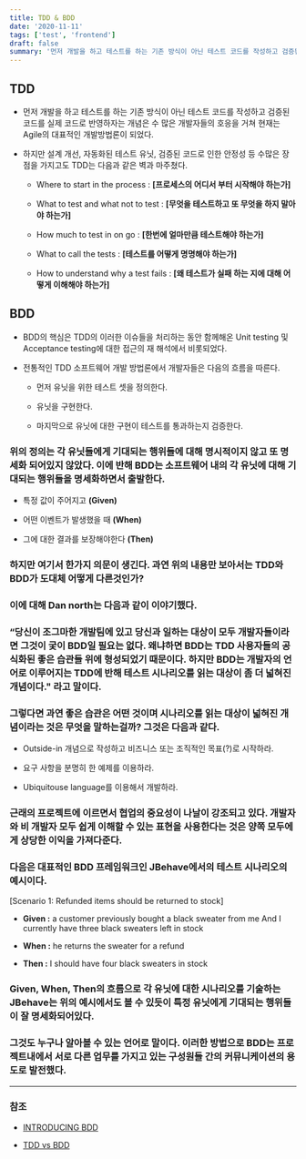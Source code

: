 ```yaml
---
title: TDD & BDD
date: '2020-11-11'
tags: ['test', 'frontend']
draft: false
summary: '먼저 개발을 하고 테스트를 하는 기존 방식이 아닌 테스트 코드를 작성하고 검증된 코드를 실제 코드로 반영하자는 개념은 수 많은 개발자들의 호응을 거쳐 현재는 Agile의 대표적인 개발방법론이 되었다.'
---
```


## TDD

- 먼저 개발을 하고 테스트를 하는 기존 방식이 아닌 테스트 코드를 작성하고 검증된 코드를 실제 코드로 반영하자는 개념은 수 많은 개발자들의 호응을 거쳐 현재는 Agile의 대표적인 개발방법론이 되었다.

- 하지만 설계 개선, 자동화된 테스트 유닛, 검증된 코드로 인한 안정성 등 수많은 장점을 가지고도 TDD는 다음과 같은 벽과 마주쳤다.

  - Where to start in the process : **[프로세스의 어디서 부터 시작해야 하는가]**

  - What to test and what not to test : **[무엇을 테스트하고 또 무엇을 하지 말아야 하는가]**

  - How much to test in on go : **[한번에 얼마만큼 테스트해야 하는가]**

  - What to call the tests : **[테스트를 어떻게 명명해야 하는가]**

  - How to understand why a test fails : **[왜 테스트가 실패 하는 지에 대해 어떻게 이해해야 하는가]**

## BDD

- BDD의 핵심은 TDD의 이러한 이슈들을 처리하는 동안 함께해온 Unit testing 및 Acceptance testing에 대한 접근의 재 해석에서 비롯되었다.

- 전통적인 TDD 소프트웨어 개발 방법론에서 개발자들은 다음의 흐름을 따른다.

  - 먼저 유닛을 위한 테스트 셋을 정의한다.

  - 유닛을 구현한다.

  - 마지막으로 유닛에 대한 구현이 테스트를 통과하는지 검증한다.

### 위의 정의는 각 유닛들에게 기대되는 행위들에 대해 명시적이지 않고 또 명세화 되어있지 않았다. 이에 반해 BDD는 소프트웨어 내의 각 유닛에 대해 기대되는 행위들을 명세화하면서 출발한다.

- 특정 값이 주어지고 **(Given)**

- 어떤 이벤트가 발생했을 때 **(When)**

- 그에 대한 결과를 보장해야한다 **(Then)**

### 하지만 여기서 한가지 의문이 생긴다. 과연 위의 내용만 보아서는 TDD와 BDD가 도대체 어떻게 다른것인가?

### 이에 대해 Dan north는 다음과 같이 이야기했다.

### “당신이 조그마한 개발팀에 있고 당신과 일하는 대상이 모두 개발자들이라면 그것이 궂이 BDD일 필요는 없다. 왜냐하면 BDD는 TDD 사용자들의 공식화된 좋은 습관들 위에 형성되었기 때문이다. 하지만 BDD는 개발자의 언어로 이루어지는 TDD에 반해 테스트 시나리오를 읽는 대상이 좀 더 넓혀진 개념이다." 라고 말이다.

### 그렇다면 과연 좋은 습관은 어떤 것이며 시나리오를 읽는 대상이 넓혀진 개념이라는 것은 무엇을 말하는걸까? 그것은 다음과 같다.

- Outside-in 개념으로 작성하고 비즈니스 또는 조직적인 목표(?)로 시작하라.

- 요구 사항을 분명히 한 예제를 이용하라.

- Ubiquitouse language를 이용해서 개발하라.

### 근래의 프로젝트에 이르면서 협업의 중요성이 나날이 강조되고 있다. 개발자와 비 개발자 모두 쉽게 이해할 수 있는 표현을 사용한다는 것은 양쪽 모두에게 상당한 이익을 가져다준다.

### 다음은 대표적인 BDD 프레임워크인 JBehave에서의 테스트 시나리오의 예시이다.

[Scenario 1: Refunded items should be returned to stock]

- **Given :** a customer previously bought a black sweater from me And I currently have three black sweaters left in stock

- **When :** he returns the sweater for a refund

- **Then :** I should have four black sweaters in stock

### Given, When, Then의 흐름으로 각 유닛에 대한 시나리오를 기술하는 JBehave는 위의 예시에서도 볼 수 있듯이 특정 유닛에게 기대되는 행위들이 잘 명세화되어있다.

### 그것도 누구나 알아볼 수 있는 언어로 말이다. 이러한 방법으로 BDD는 프로젝트내에서 서로 다른 업무를 가지고 있는 구성원들 간의 커뮤니케이션의 용도로 발전했다.

---

### 참조

- [INTRODUCING BDD](https://dannorth.net/introducing-bdd)

- [TDD vs BDD](http://blog.mattwynne.net/2012/11/20/tdd-vs-bdd)
